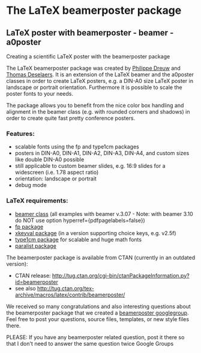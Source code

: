 # The LaTeX beamerposter package

## LaTeX poster with beamerposter - beamer - a0poster	
Creating a scientific LaTeX poster with the beamerposter package

The LaTeX beamerposter package was created by [Philippe Dreuw](http://www-i6.informatik.rwth-aachen.de/~dreuw/) and [Thomas Deselaers](http://thomas.deselaers.de). It is an extension of the LaTeX beamer and the a0poster classes in order to create LaTeX posters, e.g. a DIN-A0 size LaTeX poster in landscape or portrait orientation. Furthermore it is possible to scale the poster fonts to your needs.

The package allows you to benefit from the nice color box handling and alignment in the beamer class (e.g. with rounded corners and shadows) in order to create quite fast pretty conference posters.

### Features:

 * scalable fonts using the fp and type1cm packages
 * posters in DIN-A0, DIN-A1, DIN-A2, DIN-A3, DIN-A4, and custom sizes like double DIN-A0 possible
 * still applicable to custom beamer slides, e.g. 16:9 slides for a widescreen (i.e. 1.78 aspect ratio)
 * orientation: landscape or portrait
 * debug mode

### LaTeX requirements:

 * [beamer class](http://bitbucket.org/rivanvx/beamer/downloads) (all examples with beamer v.3.07 - Note: with beamer 3.10 do NOT use option hyperref={pdfpagelabels=false})
 * [fp package](http://www.ctan.org/tex-archive/macros/latex/contrib/fp/)
 * [xkeyval package](http://tug.ctan.org/tex-archive/macros/latex/contrib/xkeyval/) (in a version supporting choice keys, e.g. v2.5f)
 * [type1cm package](http://tug.ctan.org/tex-archive/macros/latex/contrib/type1cm/) for scalable and huge math fonts
 * [paralist package](http://www.ctan.org/tex-archive/macros/latex/contrib/paralist/)

The beamerposter package is available from CTAN (currently in an outdated version):

 * CTAN release: http://tug.ctan.org/cgi-bin/ctanPackageInformation.py?id=beamerposter
 * see also http://tug.ctan.org/tex-archive/macros/latex/contrib/beamerposter/

We received so many congratulations and also interesting questions about the beamerposter package that we created a [beamerposter googlegroup](http://groups.google.com/group/beamerposter). Feel free to post your questions, source files, templates, or new style files there.

PLEASE: If you have any beamerposter related question, post it there so that I don't need to answer the same question twice Google Groups

